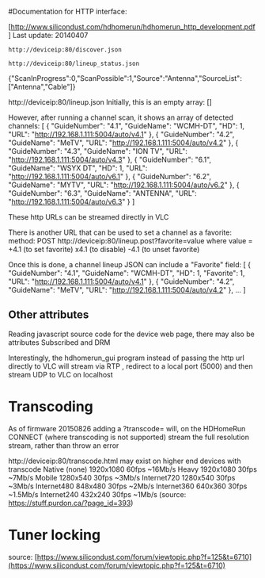 #Documentation for HTTP interface:

[http://www.silicondust.com/hdhomerun/hdhomerun_http_development.pdf]
Last update: 20140407


`http://deviceip:80/discover.json`

`http://deviceip:80/lineup_status.json`

{"ScanInProgress":0,"ScanPossible":1,"Source":"Antenna","SourceList":["Antenna","Cable"]}


http://deviceip:80/lineup.json
Initially, this is an empty array:
[]

However, after running a channel scan, it shows an array of detected channels:
[
{
"GuideNumber": "4.1",
"GuideName": "WCMH-DT",
"HD": 1,
"URL": "http://192.168.1.111:5004/auto/v4.1"
},
{
"GuideNumber": "4.2",
"GuideName": "MeTV",
"URL": "http://192.168.1.111:5004/auto/v4.2"
},
{
"GuideNumber": "4.3",
"GuideName": "ION TV",
"URL": "http://192.168.1.111:5004/auto/v4.3"
},
{
"GuideNumber": "6.1",
"GuideName": "WSYX DT",
"HD": 1,
"URL": "http://192.168.1.111:5004/auto/v6.1"
},
{
"GuideNumber": "6.2",
"GuideName": "MYTV",
"URL": "http://192.168.1.111:5004/auto/v6.2"
},
{
"GuideNumber": "6.3",
"GuideName": "ANTENNA",
"URL": "http://192.168.1.111:5004/auto/v6.3"
}
]

These http URLs can be streamed directly in VLC

There is another URL that can be used to set a channel as a favorite:
method: POST
http://deviceip:80/lineup.post?favorite=value
where value = 
+4.1 (to set favorite)
x4.1 (to disable)
-4.1 (to unset favorite)


Once this is done, a channel lineup JSON can include a "Favorite" field:
[
{
"GuideNumber": "4.1",
"GuideName": "WCMH-DT",
"HD": 1,
"Favorite": 1,
"URL": "http://192.168.1.111:5004/auto/v4.1"
},
{
"GuideNumber": "4.2",
"GuideName": "MeTV",
"URL": "http://192.168.1.111:5004/auto/v4.2"
},
...
]


## Other attributes
Reading javascript source code for the device web page, there may also be attributes Subscribed and DRM



Interestingly, the hdhomerun_gui program instead of passing the http url directly to VLC will stream via RTP , redirect to a local port (5000) and then stream UDP to VLC on localhost

# Transcoding

As of firmware 20150826 adding a ?transcode= will, on the HDHomeRun CONNECT (where transcoding is not supported) stream the full resolution stream, rather than throw an error

http://deviceip:80/transcode.html may exist on higher end devices with transcode 
Native (none)      1920x1080   60fps    ~16Mb/s
Heavy              1920x1080   30fps    ~7Mb/s
Mobile             1280x540    30fps    ~3Mb/s
Internet720        1280x540    30fps    ~3Mb/s
Internet480        848x480     30fps    ~2Mb/s
Internet360        640x360     30fps    ~1.5Mb/s
Internet240        432x240     30fps    ~1Mb/s
(source: https://stuff.purdon.ca/?page_id=393)

# Tuner locking
source: [https://www.silicondust.com/forum/viewtopic.php?f=125&t=6710](https://www.silicondust.com/forum/viewtopic.php?f=125&t=6710)
